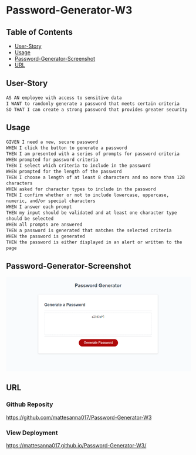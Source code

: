# Password-Generator-W3

## Table of Contents
- [User-Story](#user-story)
- [Usage](#usage)
- [Password-Generator-Screenshot](#password-generator-screenshot)
- [URL](#URL)



## User-Story

```
AS AN employee with access to sensitive data
I WANT to randomly generate a password that meets certain criteria
SO THAT I can create a strong password that provides greater security
```

## Usage

```
GIVEN I need a new, secure password
WHEN I click the button to generate a password
THEN I am presented with a series of prompts for password criteria
WHEN prompted for password criteria
THEN I select which criteria to include in the password
WHEN prompted for the length of the password
THEN I choose a length of at least 8 characters and no more than 128 characters
WHEN asked for character types to include in the password
THEN I confirm whether or not to include lowercase, uppercase, numeric, and/or special characters
WHEN I answer each prompt
THEN my input should be validated and at least one character type should be selected
WHEN all prompts are answered
THEN a password is generated that matches the selected criteria
WHEN the password is generated
THEN the password is either displayed in an alert or written to the page
```

## Password-Generator-Screenshot

![alt text](./Assets/03-javascript-homework-demo.png "screenshot of Password Generator")

## URL
### Github Reposity
https://github.com/mattesanna017/Password-Generator-W3
### View Deployment
https://mattesanna017.github.io/Password-Generator-W3/
